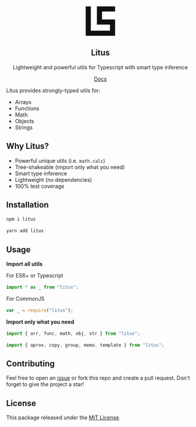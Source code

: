 <div align="center">
  <img src="https://raw.githubusercontent.com/estidlore/litus/main/Logo.svg" alt="Logo" width="80" height="80">
  
  <h2>Litus</h2>

  <p>Lightweight and powerful utils for Typescript with smart type inference</p>
  <a href="https://github.com/estidlore/litus/blob/main/docs/docs.md">Docs</a>
</div>

Litus provides strongly-typed utils for:

- Arrays
- Functions
- Math
- Objects
- Strings

## Why Litus?

- Powerful unique utils (i.e. `math.calc`)
- Tree-shakeable (import only what you need)
- Smart type inference
- Lightweight (no dependencies)
- 100% test coverage

## Installation

```sh
npm i litus
```

```sh
yarn add litus
```

## Usage

**Import all utils**

For ES6+ or Typescript

```ts
import * as _ from "litus";
```

For CommonJS

```js
var _ = require("litus");
```

**Import only what you need**

```ts
import { arr, func, math, obj, str } from "litus";
```

```ts
import { aprox, copy, group, memo, template } from "litus";
```

## Contributing

Feel free to open an [issue](https://github.com/estidlore/litus/issues) or fork this repo and create a pull request.
Don't forget to give the project a star!

## License

This package released under the [MIT License](https://github.com/estidlore/litus/blob/main/LICENSE).
